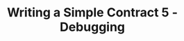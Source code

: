 ---
title: "Writing a Simple Contract 5 - Debugging"
description: "This video is the fifth part to writing a Smart Contract. Follow along step-by-step to learn how to use the debugger tool as you hit a snag and want to figure out what is wrong with your code."
type: "tutorial"
category: "Smart Contract,PyTeal"
difficulty: "Basic"
summary: "A series video that guides to learn how to use the debugger tool in PyTeal"
file_path: ""
image: "https://assets-global.website-files.com/5e39e095596498a8b9624af1/5ffca6e3e0d8ad9231cc2af6_Portfolio-course---final.png"
link: "https://www.youtube.com/watch?v=Uv23g3uNHWE&list=PLpAdAjL5F75CNnmGbz9Dm_k-z5I6Sv9_x&index=6"
status: "open"
---